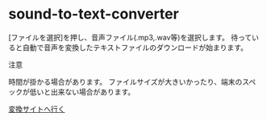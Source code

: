 # sound-to-text-converter

[ファイルを選択]を押し、音声ファイル(.mp3,.wav等)を選択します。
待っていると自動で音声を変換したテキストファイルのダウンロードが始まります。


注意

時間が掛かる場合があります。
ファイルサイズが大きいかったり、端末のスペックが低いと出来ない場合があります。

[変換サイトへ行く](https://1a291109a6.github.io/sound-to-text-converter/)
